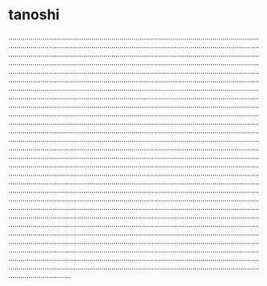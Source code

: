 # tanoshi

...............................................................................................................................................................................................................................................................................................................................................................................................................................................................................................................................................................................................................................................................................................................................................................................................................................................................................................................................................................................................................................................................................................................................................................................................................................................................................................................................................................................................................................................................................................................................................................................................................................................................................................................................................................................................................................................................................................................................................................................................................................................................................................................................................................................................................................................................................................................................................................................................................................................................................................................................................................................................................................................................................................................................................................................................................................................................................................................................................................................................................................................................................................................................................................................................................................................................................................................................................................................................................................................................................................................................................................................................................................................